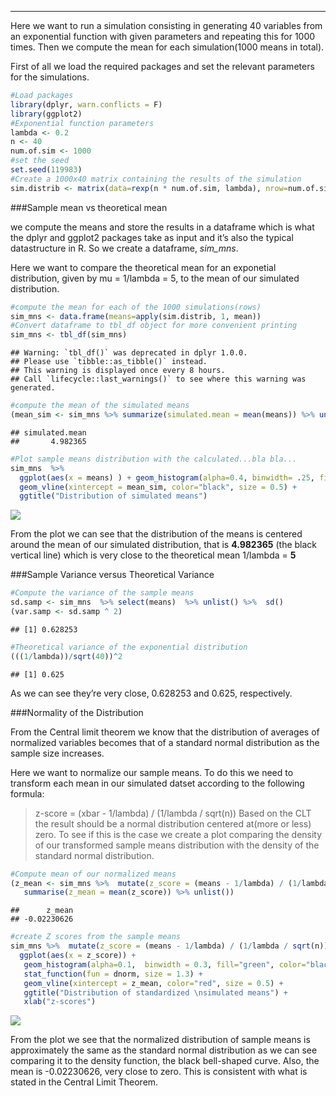 ------------------------------------------------------------------------

Here we want to run a simulation consisting in generating 40 variables
from an exponential function with given parameters and repeating this
for 1000 times. Then we compute the mean for each simulation(1000 means
in total).

First of all we load the required packages and set the relevant
parameters for the simulations.

``` r
#Load packages
library(dplyr, warn.conflicts = F)
library(ggplot2)
#Exponential function parameters
lambda <- 0.2
n <- 40
num.of.sim <- 1000
#set the seed
set.seed(119983)
#Create a 1000x40 matrix containing the results of the simulation
sim.distrib <- matrix(data=rexp(n * num.of.sim, lambda), nrow=num.of.sim)
```

\#\#\#Sample mean vs theoretical mean

we compute the means and store the results in a dataframe which is what
the dplyr and ggplot2 packages take as input and it’s also the typical
datastructure in R. So we create a dataframe, *sim_mns*.

Here we want to compare the theoretical mean for an exponetial
distribution, given by mu = 1/lambda = 5, to the mean of our simulated
distribution.

``` r
#compute the mean for each of the 1000 simulations(rows)
sim_mns <- data.frame(means=apply(sim.distrib, 1, mean)) 
#Convert dataframe to tbl_df object for more convenient printing
sim_mns <- tbl_df(sim_mns)
```

    ## Warning: `tbl_df()` was deprecated in dplyr 1.0.0.
    ## Please use `tibble::as_tibble()` instead.
    ## This warning is displayed once every 8 hours.
    ## Call `lifecycle::last_warnings()` to see where this warning was generated.

``` r
#compute the mean of the simulated means
(mean_sim <- sim_mns %>% summarize(simulated.mean = mean(means)) %>% unlist())
```

    ## simulated.mean 
    ##       4.982365

``` r
#Plot sample means distribution with the calculated...bla bla...
sim_mns  %>%
  ggplot(aes(x = means) ) + geom_histogram(alpha=0.4, binwidth= .25, fill = "salmon", col = "white") +
  geom_vline(xintercept = mean_sim, color="black", size = 0.5) +
  ggtitle("Distribution of simulated means")
```

![](Simulation_Exercise_files/figure-markdown_github/unnamed-chunk-2-1.png)

From the plot we can see that the distribution of the means is centered
around the mean of our simulated distribution, that is **4.982365** (the
black vertical line) which is very close to the theoretical mean
1/lambda = **5**

\#\#\#Sample Variance versus Theoretical Variance

``` r
#Compute the variance of the sample means
sd.samp <- sim_mns  %>% select(means)  %>% unlist() %>%  sd()
(var.samp <- sd.samp ^ 2)
```

    ## [1] 0.628253

``` r
#Theoretical variance of the exponential distribution
(((1/lambda))/sqrt(40))^2
```

    ## [1] 0.625

As we can see they’re very close, 0.628253 and 0.625, respectively.

\#\#\#Normality of the Distribution

From the Central limit theorem we know that the distribution of averages
of normalized variables becomes that of a standard normal distribution
as the sample size increases.

Here we want to normalize our sample means. To do this we need to
transform each mean in our simulated datset according to the following
formula:

> z-score = (xbar - 1/lambda) / (1/lambda / sqrt(n)) Based on the CLT
> the result should be a normal distribution centered at(more or less)
> zero. To see if this is the case we create a plot comparing the
> density of our transformed sample means distribution with the density
> of the standard normal distribution.

``` r
#Compute mean of our normalized means
(z_mean <- sim_mns %>%  mutate(z_score = (means - 1/lambda) / (1/lambda / sqrt(n)))  %>% select(z_score) %>%
   summarise(z_mean = mean(z_score)) %>% unlist())
```

    ##      z_mean 
    ## -0.02230626

``` r
#create Z scores from the sample means
sim_mns %>%  mutate(z_score = (means - 1/lambda) / (1/lambda / sqrt(n))) %>% 
  ggplot(aes(x = z_score)) + 
   geom_histogram(alpha=0.1,  binwidth = 0.3, fill="green", color="black", aes(y = ..density..)) +
   stat_function(fun = dnorm, size = 1.3) +
   geom_vline(xintercept = z_mean, color="red", size = 0.5) +
   ggtitle("Distribution of standardized \nsimulated means") +
   xlab("z-scores")
```

![](Simulation_Exercise_files/figure-markdown_github/unnamed-chunk-4-1.png)

From the plot we see that the normalized distribution of sample means is
approximately the same as the standard normal distribution as we can see
comparing it to the density function, the black bell-shaped curve. Also,
the mean is -0.02230626, very close to zero. This is consistent with
what is stated in the Central Limit Theorem.
